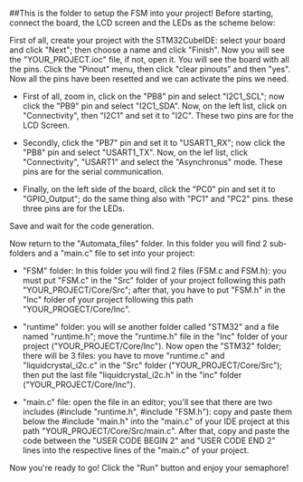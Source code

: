 ##This is the folder to setup the FSM into your project!
Before starting, connect the board, the LCD screen and the LEDs as the scheme below:



First of all, create your project with the STM32CubeIDE: select your board and click "Next"; then choose a name and click "Finish". Now you will see the "YOUR_PROJECT.ioc" file, if not, open it. You will see the board with all the pins. Click the "Pinout" menu, then click "clear pinouts" and then "yes". Now all the pins have been resetted and we can activate the pins we need.

- First of all, zoom in, click on the "PB8" pin and select "I2C1_SCL"; now click the "PB9" pin and select "I2C1_SDA". Now, on the left list, click on "Connectivity", then "I2C1" and set it to "I2C". These two pins are for the LCD Screen.

- Secondly, click the "PB7" pin and set it to "USART1_RX"; now click the "PB8" pin and select "USART1_TX". Now, on the lef list, click "Connectivity", "USART1" and select the "Asynchronus" mode. These pins are for the serial communication.

- Finally, on the left side of the board, click the "PC0" pin and set it to "GPIO_Output"; do the same thing also with "PC1" and "PC2" pins. these three pins are for the LEDs.

Save and wait for the code generation.

Now return to the "Automata_files" folder. In this folder you will find 2 sub-folders and a "main.c" file to set into your project:

- "FSM" folder: In this folder you will find 2 files (FSM.c and FSM.h): you must put "FSM.c" in the "Src" folder of your project following this path "YOUR_PROJECT/Core/Src"; after that, you have to put "FSM.h" in the "Inc" folder of your project following this path "YOUR_PROGECT/Core/Inc".

- "runtime" folder: you will se another folder called "STM32" and a file named "runtime.h"; move the "runtime.h" file in the "Inc" folder of your project ("YOUR_PROJECT/Core/Inc"). Now open the "STM32" folder; there will be 3 files: you have to move "runtime.c" and "liquidcrystal_i2c.c" in the "Src" folder ("YOUR_PROJECT/Core/Src"); then put the last file "liquidcrystal_i2c.h" in the "inc" folder ("YOUR_PROJECT/Core/Inc").

- "main.c" file: open the file in an editor; you'll see that there are two includes (#include "runtime.h", #include "FSM.h"): copy and paste them below the #include "main.h" into the "main.c" of your IDE project at this path "YOUR_PROJECT/Core/Src/main.c". After that, copy and paste the code between the "USER CODE BEGIN 2" and "USER CODE END 2" lines into the respective lines of the "main.c" of your project.

Now you're ready to go! Click the "Run" button and enjoy your semaphore!
